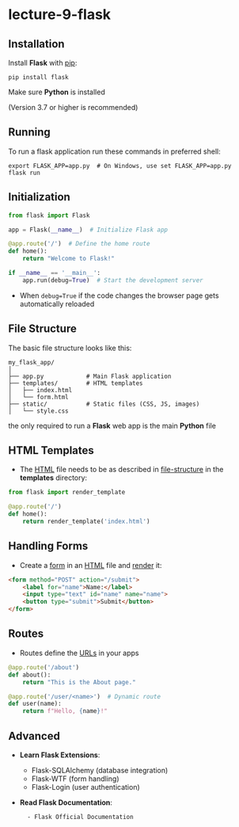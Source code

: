 # lecture-9-flask

## Installation

Install **Flask** with [pip](computer-science/docs/python/libraries.md):

```shell
pip install flask

```

Make sure **Python** is installed 

(Version 3.7 or higher is recommended)

## Running

To run a flask application run these commands in preferred shell:

```shell
export FLASK_APP=app.py  # On Windows, use set FLASK_APP=app.py
flask run
```

## Initialization

```python
from flask import Flask

app = Flask(__name__)  # Initialize Flask app

@app.route('/')  # Define the home route
def home():
    return "Welcome to Flask!"

if __name__ == '__main__':
    app.run(debug=True)  # Start the development server

```

- When `debug=True` if the code changes the browser page gets automatically reloaded

## File Structure

The basic file structure looks like this:

```shell
my_flask_app/
│
├── app.py            # Main Flask application
├── templates/        # HTML templates
│   ├── index.html
│   └── form.html
├── static/           # Static files (CSS, JS, images)
│   └── style.css

```

the only required to run a **Flask** web app is the main **Python** file

## HTML Templates

- The [HTML](contents-html.md) file needs to be as described in [file-structure](computer-science/docs/python/flask/file-structure.md) in the **templates** directory:

```python
from flask import render_template

@app.route('/')
def home():
    return render_template('index.html')

```

## Handling Forms

- Create a [form](forms.md) in an [HTML](contents-html.md) file and [render](html-templates.md) it:

```html
<form method="POST" action="/submit">
    <label for="name">Name:</label>
    <input type="text" id="name" name="name">
    <button type="submit">Submit</button>
</form>
```

## Routes

-  Routes define the [URLs](lecture-8-html-css-javascript.md) in your apps

```python
@app.route('/about')
def about():
    return "This is the About page."

@app.route('/user/<name>')  # Dynamic route
def user(name):
    return f"Hello, {name}!"

```

## Advanced

- **Learn Flask Extensions**:

	- Flask-SQLAlchemy (database integration)
	- Flask-WTF (form handling)
	- Flask-Login (user authentication)

- **Read Flask Documentation**:
		
		- Flask Official Documentation
